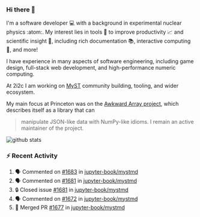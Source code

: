 ### Hi there 👋 

I'm a software developer 💻 with a background in experimental nuclear physics :atom:. My interest lies in tools :wrench: to improve productivity :chart_with_upwards_trend: and scientific insight :telescope:, including rich documentation 📚, interactive computing 🧮, and more! 

I have experience in many aspects of software engineering, including game design, full-stack web development, and high-performance numeric computing. 

At 2i2c I am working on [MyST](https://github.com/jupyter-book/mystmd) community building, tooling, and wider ecosystem. 

My main focus at Princeton was on the [Awkward Array project](awkward-array.org/), which describes itself as a library that can 
> manipulate JSON-like data with NumPy-like idioms. I remain an active maintainer of the project. 

![github stats](https://github-readme-stats.vercel.app/api?username=agoose77&show_icons=true&hide_rank=true&hide_title=true&bg_color=30,e76445,904e95&text_color=efe3ec&icon_color=efe3ec)
<!--
**agoose77/agoose77** is a ✨ _special_ ✨ repository because its `README.md` (this file) appears on your GitHub profile.

Here are some ideas to get you started:

- 🔭 I’m currently working on ...
- 🌱 I’m currently learning ...
- 👯 I’m looking to collaborate on ...
- 🤔 I’m looking for help with ...
- 💬 Ask me about ...
- 📫 How to reach me: ...
- 😄 Pronouns: ...
- ⚡ Fun fact: ...
-->

### :zap: Recent Activity

<!--START_SECTION:activity-->
1. 🗣 Commented on [#1683](https://github.com/jupyter-book/mystmd/issues/1683#issuecomment-2504310855) in [jupyter-book/mystmd](https://github.com/jupyter-book/mystmd)
2. 🗣 Commented on [#1681](https://github.com/jupyter-book/mystmd/issues/1681#issuecomment-2504017920) in [jupyter-book/mystmd](https://github.com/jupyter-book/mystmd)
3. 🔒 Closed issue [#1681](https://github.com/jupyter-book/mystmd/issues/1681) in [jupyter-book/mystmd](https://github.com/jupyter-book/mystmd)
4. 🗣 Commented on [#1672](https://github.com/jupyter-book/mystmd/issues/1672#issuecomment-2501976439) in [jupyter-book/mystmd](https://github.com/jupyter-book/mystmd)
5. 🎉 Merged PR [#1677](https://github.com/jupyter-book/mystmd/pull/1677) in [jupyter-book/mystmd](https://github.com/jupyter-book/mystmd)
<!--END_SECTION:activity-->
